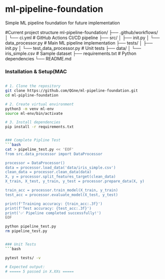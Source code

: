 # ml-pipeline-foundation
Simple ML pipeline foundation for future implementation



#Current project structure 
ml-pipeline-foundation/
├── .github/workflows/
│   └── ci.yml              # GitHub Actions CI/CD pipeline
├── src/
│   ├── init.py
│   └── data_processor.py   # Main ML pipeline implementation
├── tests/
│   ├── init.py
│   └── test_data_processor.py  # Unit tests
├── data/
│   └── iris_simple.csv     # Sample dataset
├── requirements.txt        # Python dependencies
└── README.md

### Installation & Setup(MAC
```bash

# 1. Clone the repository
git clone https://github.com/QGne/ml-pipeline-foundation.git
cd ml-pipline-foundation

# 2. Create virtual environment
python3 -m venv ml-env
source ml-env/bin/activate

# 3. Install dependencies
pip install -r requirements.txt


### Complete Pipline Test
```bash
cat > pipeline_test.py << 'EOF'
from src.data_processor import DataProcessor

processor = DataProcessor()
data = processor.load_data('data/iris_simple.csv')
clean_data = processor.clean_data(data)
X, y = processor.split_features_target(clean_data)
X_train, X_test, y_train, y_test = processor.prepare_data(X, y)

train_acc = processor.train_model(X_train, y_train)
test_acc = processor.evaluate_model(X_test, y_test)

print(f'Training accuracy: {train_acc:.3f}')
print(f'Test accuracy: {test_acc:.3f}')
print('✅ Pipeline completed successfully!')
EOF

python pipeline_test.py
rm pipeline_test.py


### Unit Tests
```bash

pytest tests/ -v

# Expected output:
# ===== 5 passed in X.XXs =====
